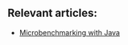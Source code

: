 ## Relevant articles:

- [Microbenchmarking with Java](https://www.baeldung.com/java-microbenchmark-harness)

